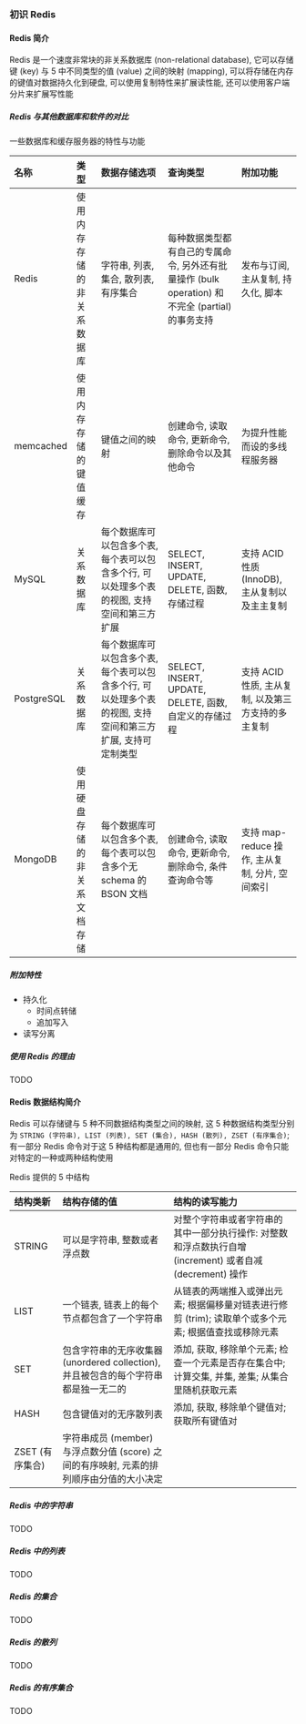 ### 初识 Redis

#### Redis 简介
Redis 是一个速度非常块的非关系数据库 (non-relational database), 它可以存储键 (key) 与 5 中不同类型的值 (value) 之间的映射 (mapping), 可以将存储在内存的键值对数据持久化到硬盘, 可以使用复制特性来扩展读性能, 还可以使用客户端分片来扩展写性能

##### Redis 与其他数据库和软件的对比
一些数据库和缓存服务器的特性与功能

| 名称 | 类型 | 数据存储选项 | 查询类型 | 附加功能 |
| :--- | :--- | :--- | :--- | :--- |
| Redis | 使用内存存储的非关系数据库 | 字符串, 列表, 集合, 散列表, 有序集合 | 每种数据类型都有自己的专属命令, 另外还有批量操作 (bulk operation) 和不完全 (partial) 的事务支持 | 发布与订阅, 主从复制, 持久化, 脚本 |
| memcached | 使用内存存储的键值缓存 | 键值之间的映射 | 创建命令, 读取命令, 更新命令, 删除命令以及其他命令 | 为提升性能而设的多线程服务器 |
| MySQL | 关系数据库 | 每个数据库可以包含多个表, 每个表可以包含多个行, 可以处理多个表的视图, 支持空间和第三方扩展 | SELECT, INSERT, UPDATE, DELETE, 函数, 存储过程 | 支持 ACID 性质 (InnoDB), 主从复制以及主主复制 |
| PostgreSQL | 关系数据库 | 每个数据库可以包含多个表, 每个表可以包含多个行, 可以处理多个表的视图, 支持空间和第三方扩展, 支持可定制类型 | SELECT, INSERT, UPDATE, DELETE, 函数, 自定义的存储过程 | 支持 ACID 性质, 主从复制, 以及第三方支持的多主复制 |
| MongoDB | 使用硬盘存储的非关系文档存储 | 每个数据库可以包含多个表, 每个表可以包含多个无 schema 的 BSON 文档 | 创建命令, 读取命令, 更新命令, 删除命令, 条件查询命令等 | 支持 map-reduce 操作, 主从复制, 分片, 空间索引 |

##### 附加特性
- 持久化
  - 时间点转储
  - 追加写入
- 读写分离

##### 使用 Redis 的理由
TODO

#### Redis 数据结构简介
Redis 可以存储键与 5 种不同数据结构类型之间的映射, 这 5 种数据结构类型分别为 `STRING (字符串), LIST (列表), SET (集合), HASH (散列), ZSET (有序集合)`; 有一部分 Redis 命令对于这 5 种结构都是通用的, 但也有一部分 Redis 命令只能对特定的一种或两种结构使用  

Redis 提供的 5 中结构

| 结构类新 | 结构存储的值 | 结构的读写能力 |
| :--- | :--- | :--- |
| STRING | 可以是字符串, 整数或者浮点数 | 对整个字符串或者字符串的其中一部分执行操作: 对整数和浮点数执行自增 (increment) 或者自减 (decrement) 操作 |
| LIST | 一个链表, 链表上的每个节点都包含了一个字符串 | 从链表的两端推入或弹出元素; 根据偏移量对链表进行修剪 (trim); 读取单个或多个元素; 根据值查找或移除元素 |
| SET | 包含字符串的无序收集器 (unordered collection), 并且被包含的每个字符串都是独一无二的 | 添加, 获取, 移除单个元素; 检查一个元素是否存在集合中; 计算交集, 并集, 差集; 从集合里随机获取元素 |
| HASH | 包含键值对的无序散列表 | 添加, 获取, 移除单个键值对; 获取所有键值对 |
| ZSET (有序集合) | 字符串成员 (member) 与浮点数分值 (score) 之间的有序映射, 元素的排列顺序由分值的大小决定 |

##### Redis 中的字符串
TODO

##### Redis 中的列表
TODO

##### Redis 的集合
TODO

##### Redis 的散列
TODO

##### Redis 的有序集合
TODO
